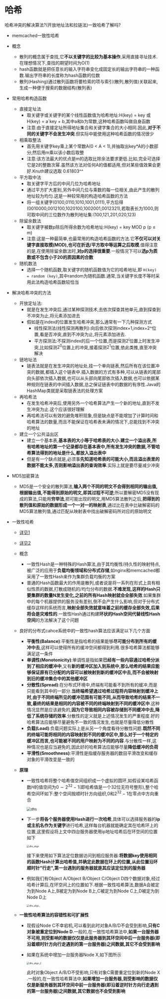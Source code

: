 # 哈希
哈希冲突的解决算法?(开放地址法和拉链法)一致哈希了解吗?
* memcached一致性哈希
* 概念

  * 散列的概念属于查找,它**不以关键字的比较为基本操作**,采用直接寻址技术.在理想情况下,查找的期望时间为O(1)
  * hash函数就是把任意长的输入字符串变化成固定长的输出字符串的一种函数.输出字符串的长度称为hash函数的位数
  * 散列(Hashing)通过散列函数将要检索的项与索引(散列,散列值)关联起来,生成一种便于搜索的数据结构(散列表)

* 常用哈希构造函数

  * 直接定址法
    * 取关键字或关键字的某个线性函数值为哈希地址:H(key) = key 或 H(key) = a`key + b,其中a和b为常数,这种哈希函数叫做自身函数
    * 注意:由于直接定址所得地址集合和关键字集合的大小相同.因此,**对于不同的关键字不会发生冲突**.但实际中能使用这种哈希函数的情况很少
  * 相乘取整法
    * 首先用关键字key乘上某个常数A(0 < A < 1),并抽取出key*A的小数部分;然后用m乘以该小数后取整
    * 注意:该方法最大的优点是m的选取比除余法要求更低.比如,完全可选择它是2的整数次幂.虽然该方法对任何A的值都适用,但对某些值效果会更好.Knuth建议选取 0.61803^^
  * 平方取中法
    * 取关键字平方后的中间几位为哈希地址
    * 通过平方扩大差别,另外中间几位与乘数的每一位相关,由此产生的散列地址较为均匀.这是一种较常用的构造哈希函数的方法
    * 将一组关键字(0100,0110,1010,1001,0111),平方后得(0010000,0012100,1020100,1002001,0012321),若取表长为1000,则可取中间的三位数作为散列地址集:(100,121,201,020,123)
  * 除留余数法
    * 取关键字被数p除后所得余数为哈希地址:H(key) = key MOD p (p ≤ m)
    * 注意:这是一种最简单,也最常用的构造哈希函数的方法.它**不仅可以对关键字直接取模(MOD),也可在折迭/平方取中等运算之后取模**.值得注意的是,在使用除留余数法时,**对p的选择很重要**.一般情况下可以**选p为质数或不包含小于20的质因素的合数**
  * 随机数法
    * 选择一个随机函数,取关键字的随机函数值为它的哈希地址,即 `H(key) = random (key)`,其中random为随机函数.通常,当关键字长度不等时采用此法构造哈希函数较恰当

* 解决哈希冲突的方法

  * 开放定址法:
    * 就是在发生冲突后,通过某种探测技术,去依次探查其他单元,直到探查到不冲突为止,将元素添加进去
    * 假如是在index的位置发生哈希冲突,那么通常有一下几种探测方式
      * 线性探测法(线性探测再散列):向后依次探测index+1,index+2^位置,看是否冲突,直到不冲突为止,将元素添加进去.
      * 平方探测法:不探测index的后一个位置,而是探测$2^i$位置上时发生冲突,比如探测$2^0$位置上的冲突,接着探测$2^1$位置,依此类推,直至冲突解决
  * 链地址法
    * 链表法就是在发生冲突的地址处,挂一个单向链表,然后所有在该位置冲突的数据,都插入这个链表中.插入数据的方式有多种,可以从链表的尾部向头部依次插入数据,也可以从头部向尾部依次插入数据,也可以依据某种规则在链表的中间插入数据,总之保证链表中的数据的有序性.Java的HashMap类就是采取链表法的处理方案
  * 再哈希法
    * 在发生哈希冲突后,使用另外一个哈希算法产生一个新的地址,直到不发生冲突为止.这个应该很好理解
    * 再哈希法可以有效的避免堆积现象,但是缺点是不能增加了计算时间和哈希算法的数量,而且不能保证在哈希表未满的情况下,总能找到不冲突的地址
  * 建立一个公共溢出区
    * 建立一个基本表,**基本表的大小等于哈希表的大小**.**建立一个溢出表,所有哈希地址的第一个记录都存在基本表中,所有发生冲突的数据,不管哈希算法得到的地址是什么,都放入溢出表中**
    * 但是有一个缺点就是,必须事**先知道哈希表的可能大小,而且溢出表里的数据不能太多,否则影响溢出表的查询效率**.实际上就是要尽量减少冲突

* MD5加密算法

  * MD5是一个安全的散列算法,**输入两个不同的明文不会得到相同的输出值,根据输出值,不能得到原始的明文,即其过程不可逆**;所以要解密MD5没有现成的算法,只能用**穷举法**,把可能出现的明文,用MD5算法散列之后,**把得到的散列值和原始的数据形成一个一对一的映射表**,通过比在表中比破解密码的MD5算法散列值,通过匹配从映射表中找出破解密码所对应的原始明文

* 一致性哈希

  * [详见1](https://blog.csdn.net/cywosp/article/details/23397179/)

  * [详见2](https://www.jianshu.com/p/49e3fbf41b9b)

  * 概念

    * 一致性Hash是一种特殊的Hash算法,由于其均衡性/持久性的映射特点,被广泛的应用于**负载均衡领域和分布式存储**,如nginx和memcached都采用了一致性Hash来作为集群负载均衡的方案
    * 普通的Hash函数最大的作用是散列,或者说是将一系列在形式上具有相似性质的数据,打散成随机的/均匀分布的数据.**不难发现,这样的Hash只要集群的数量N发生变化,之前的所有Hash映射就会全部失效**.如果集群中的每个机器提供的服务没有差别,倒不会产生什么影响,但对于分布式缓存这样的系统而言,**映射全部失效就意味着之前的缓存全部失效,后果将会是灾难性的**.一致性Hash通过构建**环状的Hash空间代替线性Hash空间**的方法解决了这个问题

  * 良好的分布式cahce系统中的一致性hash算法应该满足以下几个方面

    * **平衡性(Balance)**:平衡性是指哈希的结果能够**尽可能分布到所有的缓冲中去**,这样可以使得所有的缓冲空间都得到利用.很多哈希算法都能够满足这一条件
    * **单调性(Monotonicity)**:单调性是指如果**已经有一些内容通过哈希分派到了相应的缓冲中**,又有**新的缓冲区加入到系统中,那么哈希的结果应能够保证原有已分配的内容可以被映射到新的缓冲区中去,而不会被映射到旧的缓冲集合中的其他缓冲区**
    * **分散性(Spread)**:在分布式环境中,终端有可能看不到所有的缓冲,而是只能看到其中的一部分.**当终端希望通过哈希过程将内容映射到缓冲上时,由于不同终端所见的缓冲范围有可能不同,从而导致哈希的结果不一致,最终的结果是相同的内容被不同的终端映射到不同的缓冲区中**.这种情况显然是应该避免的,**因为它导致相同内容被存储到不同缓冲中去,降低了系统存储的效率**.分散性的定义就是上述情况发生的严重程度.好的哈希算法应能够尽量避免不一致的情况发生,也就是尽量降低分散性
    * **负载(Load)**:负载问题实际上是从另一个角度看待分散性问题.**既然不同的终端可能将相同的内容映射到不同的缓冲区中,那么对于一个特定的缓冲区而言,也可能被不同的用户映射为不同的内容**.与分散性一样,这种情况也是应当避免的,因此好的哈希算法应能够尽量**降低缓冲的负荷**
    * **平滑性(Smoothness)**:平滑性是指缓存服务器的数目平滑改变和缓存对象的平滑改变是一致的

  * **原理**

    * 一致性哈希将整个哈希值空间组织成一个虚拟的圆环,如假设某哈希函数$H$的值空间为$0 \sim 2^{32}-1$(即哈希值是一个32位无符号整形),整个哈希空间环如下:整个空间按顺时针方向组织,0和$2^{32}-1$在零点中方向重合

      <img src="https://gitee.com/canqchen/cloudimg/raw/master/img/dhs.png" alt="dhs" style="zoom:80%;" />

    * 下一步**将各个服务器使用Hash进行一次哈希**,具体可以选择服务器的**ip或主机名作为关键字**进行哈希,这样每台机器就能确定其在哈希环上的位置,这里假设将上文中四台服务器使用ip地址哈希后在环空间的位置如下

      <img src="https://gitee.com/canqchen/cloudimg/raw/master/img/dhs_align.jpg" alt="dhs_align" style="zoom:50%;" />

      接下来使用如下算法定位数据访问到相应服务器:**将数据key使用相同的函数Hash计算出哈希值,并确定此数据在环上的位置,从此位置沿环顺时针"行走",第一台遇到的服务器就是其应该定位到的服务器**

    * 例如我们有Object A/Object B/Object C/Object D四个数据对象,经过哈希计算后,在环空间上的位置如下.根据一致性哈希算法,数据A会被定为到Node A上,B被定为到Node B上,C被定为到Node C上,D被定为到Node D上

      <img src="https://gitee.com/canqchen/cloudimg/raw/master/img/dhs_align_.jpg" alt="dhs_align_" style="zoom:50%;" />

  * **一致性哈希算法的容错性和可扩展性**

    * 现假设Node C不幸宕机,可以看到此时对象A/B/D不会受到影响,**只有C对象被重定位到Node D**.一般的,在一致性哈希算法中,**如果一台服务器不可用,则受影响的数据仅仅是此服务器到其环空间中后一台服务器(即沿着顺时针方向行走遇到的第一台服务器)之间数据,其它不会受到影响**

    * 如果在系统中增加一台服务器Node X,如下图所示

      <img src="https://gitee.com/canqchen/cloudimg/raw/master/img/dhs_align_2.jpg" alt="dhs_align_2" style="zoom:50%;" />

      此时对象Object A/B/D不受影响,只有对象C需要重定位到新的Node X .一般的,在一致性哈希算法中,**如果增加一台服务器,则受影响的数据仅仅是新服务器到其环空间中前一台服务器(即沿着逆时针方向行走遇到的第一台服务器)之间数据,其它数据也不会受到影响**